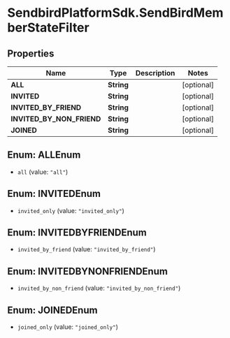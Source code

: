 # SendbirdPlatformSdk.SendBirdMemberStateFilter

## Properties

Name | Type | Description | Notes
------------ | ------------- | ------------- | -------------
**ALL** | **String** |  | [optional] 
**INVITED** | **String** |  | [optional] 
**INVITED_BY_FRIEND** | **String** |  | [optional] 
**INVITED_BY_NON_FRIEND** | **String** |  | [optional] 
**JOINED** | **String** |  | [optional] 



## Enum: ALLEnum


* `all` (value: `"all"`)





## Enum: INVITEDEnum


* `invited_only` (value: `"invited_only"`)





## Enum: INVITEDBYFRIENDEnum


* `invited_by_friend` (value: `"invited_by_friend"`)





## Enum: INVITEDBYNONFRIENDEnum


* `invited_by_non_friend` (value: `"invited_by_non_friend"`)





## Enum: JOINEDEnum


* `joined_only` (value: `"joined_only"`)




